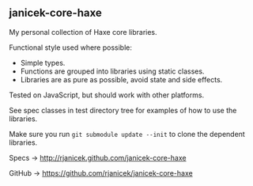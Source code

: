 janicek-core-haxe
-----------------

My personal collection of Haxe core libraries.

Functional style used where possible:
* Simple types.
* Functions are grouped into libraries using static classes.
* Libraries are as pure as possible, avoid state and side effects.

Tested on JavaScript, but should work with other platforms.

See spec classes in test directory tree for examples of how to use the libraries.

Make sure you run ``git submodule update --init`` to clone the dependent libraries.

Specs -> http://rjanicek.github.com/janicek-core-haxe

GitHub -> https://github.com/rjanicek/janicek-core-haxe
